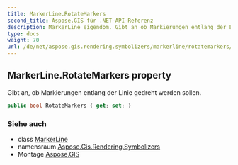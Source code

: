 ```yaml
---
title: MarkerLine.RotateMarkers
second_title: Aspose.GIS für .NET-API-Referenz
description: MarkerLine eigendom. Gibt an ob Markierungen entlang der Linie gedreht werden sollen.
type: docs
weight: 70
url: /de/net/aspose.gis.rendering.symbolizers/markerline/rotatemarkers/
---
```

## MarkerLine.RotateMarkers property

Gibt an, ob Markierungen entlang der Linie gedreht werden sollen.

```csharp
public bool RotateMarkers { get; set; }
```

### Siehe auch

* class [MarkerLine](../)
* namensraum [Aspose.Gis.Rendering.Symbolizers](../../markerline/)
* Montage [Aspose.GIS](../../../)


